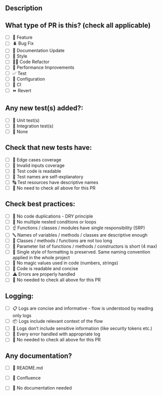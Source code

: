 ## Description

<!-- 
Please do not leave this blank 
This PR [adds/removes/fixes/replaces] the [feature/bug/etc]. 
-->

## What type of PR is this? (check all applicable)

- [ ] 🍕 Feature
- [ ] 🪲 Bug Fix
- [ ] 📝 Documentation Update
- [ ] 🎨 Style
- [ ] 🧑‍💻 Code Refactor
- [ ] 🚀 Performance Improvements
- [ ] ✅ Test
- [ ] 🤖 Configuration
- [ ] 🔁 CI
- [ ] ⏩ Revert

## Any new test(s) added?:

- [ ] 🔧 Unit test(s)
- [ ] 🔩 Integration test(s)
- [ ] 🙅 None

## Check that new tests have:

- [ ] 🔪 Edge cases coverage
- [ ] 🚫 Invalid inputs coverage
- [ ] 📖 Test code is readable
- [ ] 📢 Test names are self-explanatory
- [ ] 🔠 Test resources have descriptive names 
- [ ] 🙅 No need to check all above for this PR

## Check best practices:

- [ ] 👯 No code duplications - DRY principle
- [ ] 🏯 No multiple nested conditions or loops
- [ ] ☝️ Functions / classes / modules have single responsibility (SRP)
- [ ] 🔤 Names of variables / methods / classes are descriptive enough
- [ ] 📜 Classes / methods / functions are not too long
- [ ] 📏 Parameter list of functions / methods / constructors is short (4 max)
- [ ] 🎨 Single style of formatting is preserved. Same naming convention applied in the whole project
- [ ] 🔮 No magic values used in code (numbers, strings)
- [ ] 📖 Code is readable and concise  
- [ ] ⚠️ Errors are properly handled
- [ ] 🙅 No needed to check all above for this PR

## Logging:

- [ ] 📋 Logs are concise and informative - flow is understood by reading only logs
- [ ] 📦 Logs include relevant context of the flow
- [ ] 🔑 Logs don’t include sensitive information (like security tokens etc.)
- [ ] 🚧 Every error handled with appropriate log
- [ ] 🙅 No needed to check all above for this PR

## Any documentation?

- [ ] 📜 README.md
- [ ] 📑 Confluence
- [ ] 🙅 No documentation needed



